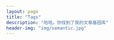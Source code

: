 ```yaml
---
layout: page
title: "Tags"
description: "哈哈，你找到了我的文章基因库"  
header-img: "img/semantic.jpg"  
---
```

